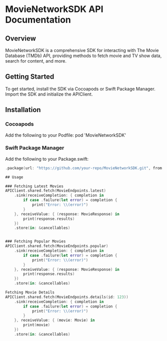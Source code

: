 # MovieNetworkSDK API Documentation

## Overview
MovieNetworkSDK is a comprehensive SDK for interacting with The Movie Database (TMDb) API, providing methods to fetch movie and TV show data, search for content, and more.

## Getting Started
To get started, install the SDK via Cocoapods or Swift Package Manager. Import the SDK and initialize the APIClient.

## Installation
### Cocoapods
Add the following to your Podfile:
pod 'MovieNetworkSDK'

### Swift Package Manager
Add the following to your Package.swift:
```swift
.package(url: "https://github.com/your-repo/MovieNetworkSDK.git", from: "1.0.0")```

## Usage

### Fetching Latest Movies
APIClient.shared.fetch(MovieEndpoints.latest)
    .sink(receiveCompletion: { completion in
        if case .failure(let error) = completion {
            print("Error: \\(error)")
        }
    }, receiveValue: { (response: MovieResponse) in
        print(response.results)
    })
    .store(in: &cancellables)


### Fetching Popular Movies
APIClient.shared.fetch(MovieEndpoints.popular)
    .sink(receiveCompletion: { completion in
        if case .failure(let error) = completion {
            print("Error: \\(error)")
        }
    }, receiveValue: { (response: MovieResponse) in
        print(response.results)
    })
    .store(in: &cancellables)

Fetching Movie Details
APIClient.shared.fetch(MovieEndpoints.details(id: 123))
    .sink(receiveCompletion: { completion in
        if case .failure(let error) = completion {
            print("Error: \\(error)")
        }
    }, receiveValue: { (movie: Movie) in
        print(movie)
    })
    .store(in: &cancellables)

